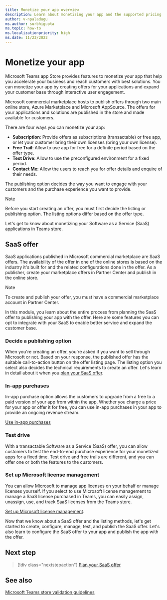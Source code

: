 ```yaml
---
title: Monetize your app overview
description: Learn about monetizing your app and the supported pricing models such as free trials, in-app purchases, and test drives. Learn in detail on monetizing you app through SaaS offers.
author: v-npaladugu
ms.author: surbhigupta
ms.topic: how-to
ms.localizationpriority: high 
ms.date: 11/23/2022
---
```


# Monetize your app

Microsoft Teams app Store provides features to monetize your app that help you accelerate your business and reach customers with best solutions. You can monetize your app by creating offers for your applications and expand your customer base through interactive user engagement.

Microsoft commercial marketplace hosts to publish offers through two main online store, Azure Marketplace and Microsoft AppSource. The offers for your applications and solutions are published in the store and made available for customers.

There are four ways you can monetize your app:

* **Subscription**: Provide offers as subscriptions (transactable) or free app, or let your customer bring their own licenses (bring your own license).
* **Free Trail**: Allow to use app for free for a definite period based on the offer type.
* **Test Drive**: Allow to use the preconfigured environment for a fixed period.
* **Contact Me**: Allow the users to reach you for offer details and enquire of their needs.

The publishing option decides the way you want to engage with your customers and the purchase experience you want to provide.

> [!NOTE]
> Before you start creating an offer, you must first decide the listing or publishing option. The listing options differ based on the offer type.

Let's get to know about monetizing your Software as a Service (SaaS) applications in Teams store.

## SaaS offer

SaaS applications published in Microsoft commercial marketplace are SaaS offers. The availability of the offer in one of the online stores is based on the industry it's built for and the related configurations done in the offer. As a publisher, create your marketplace offers in Partner Center and publish in the online store.

> [!NOTE]
> To create and publish your offer, you must have a commercial marketplace account in Partner Center.

In this module, you learn about the entire process from planning the SaaS offer to publishing your app with the offer. Here are some features you can opt to integrate with your SaaS to enable better service and expand the customer base.

### Decide a publishing option

When you're creating an offer, you're asked if you want to sell through Microsoft or not. Based on your response, the published offer has the suitable call-to-action button on the offer listing page. The listing option you select also decides the technical requirements to create an offer. Let's learn in detail about it when you [plan your SaaS offer](include-saas-offer.md).

### In-app purchases

In-app purchase option allows the customers to upgrade from a free to a paid version of your app from within the app. Whether you charge a price for your app or offer it for free, you can use in-app purchases in your app to provide an ongoing revenue stream.

[Use in-app purchases](~/concepts/deploy-and-publish/appsource/prepare/in-app-purchase-flow.md)

### Test drive

With a transactable Software as a Service (SaaS) offer, you can allow customers to test the end-to-end purchase experience for your monetized apps for a fixed time. Test drive and free trails are different, and you can offer one or both the features to the customers.

### Set up Microsoft license management

You can allow Microsoft to manage app licenses on your behalf or manage licenses yourself. If you select to use Microsoft license management to manage a SaaS license purchased in Teams, you can easily assign, unassign, use, and track SaaS licenses from the Teams store.

[Set up Microsoft license management](manage-third-party-apps-license.md).

Now that we know about a SaaS offer and the listing methods, let's get started to create, configure, manage, test, and publish the SaaS offer. Let's also learn to configure the SaaS offer to your app and publish the app with the offer.

## Next step

> [!div class="nextstepaction"]
> [Plan your SaaS offer](include-saas-offer.md)

## See also

[Microsoft Teams store validation guidelines](teams-store-validation-guidelines.md)
